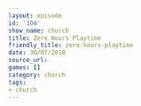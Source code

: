 ```yaml
---
layout: episode
id: '104'
show_name: church
title: Zero Hours Playtime
friendly_title: zero-hours-playtime
date: 30/07/2018
source_url: 
games: []
category: church
tags:
- church
---
```

